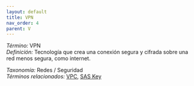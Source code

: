 ```yaml
---
layout: default
title: VPN
nav_order: 4
parent: V
---
```


*Término:* VPN  
*Definición:* Tecnología que crea una conexión segura y cifrada sobre una red menos segura, como internet.

*Taxonomía:* Redes / Seguridad  
*Términos relacionados:* [VPC](https://maleniski.github.io/diccionario-angl-tec-mx/docs/alfabeticamente/V/vpc/), [SAS Key](https://maleniski.github.io/diccionario-angl-tec-mx/docs/alfabeticamente/S/sas-key/)
